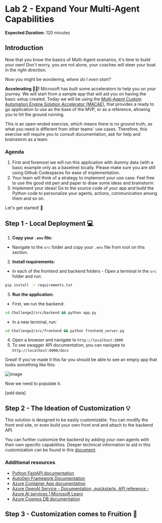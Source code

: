 # Lab 2 - Expand Your Multi-Agent Capabilities

**Expected Duration:** 120 minutes


## Introduction

Now that you know the basics of Multi-Agent scenarios, it's time to build your own! Don't worry, you are not alone, your coaches will steer your boat in the right direction. 

Now you might be wondering,  <em>where do I even start? </em>

**Accelerating 🚗💨!** Microsoft has built some accelerators to help you on your journey. We will start from a sample app that will aid you on having the basic setup created. Today we will be using the [Multi-Agent Custom Automation Engine Solution Accelerator (MACAE)](https://github.com/microsoft/Multi-Agent-Custom-Automation-Engine-Solution-Accelerator), that provides a ready to go application to use as the base of the MVP, or as a reference, allowing you to hit the ground running.

This is an open-ended exercise, which means there is no ground truth, as what you need is different from other teams' use cases. Therefore, this exercise will require you to consult documentation, ask for help and brainstorm as a team.

### Agenda

1. First and foremost we will run this application with dummy data (with a basic example only as a baseline) locally. Please make sure you are still using Github Codespaces  for ease of implementation. 
2. Your team will think of a strategy to implement your use case. Feel free to use the good old pen and paper to draw some ideas and brainstorm. 
3. Implement your ideas! Go to the source code of your app and build the Python code to personalize your agents, actions, communication among them and so on. 

Let's get started! 🚀


## Step 1 - Local Deployment 💻

1. **Copy your `.env` file:**

- Navigate to the `src` folder and copy your `.env` file from root on this section.

2. **Install requirements:**

- In each of the frontend and backend folders -
Open a terminal in the `src` folder and run:
```bash
pip install -r requirements.txt
```

3. **Run the application:**
- First, we run the backend:
```bash
cd Challenge2/src/backend && python app.py
```
- In a new terminal, run:
```bash
cd Challenge2/src/frontend && python frontend_server.py
```

4. Open a browser and navigate to `http://localhost:3000`
5. To see swagger API documentation, you can navigate to `http://localhost:8000/docs`

Great! If you've made it this far you should be able to see an empty app that looks something like this:

![image](https://github.com/user-attachments/assets/e5c6fb4d-e615-46fb-ba6e-a7ddfb7714e0)


Now we need to populate it. 

[add data]

## Step 2 -  The Ideation of Customization 💡

This solution is designed to be easily customizable. You can modify the front end site, or even build your own front end and attach to the backend API. 

You can further customize the backend by adding your own agents with their own specific capabilities. Deeper technical information to aid in this customization can be found in this [document](./documentation/CustomizeSolution.md).

### Additional resources

- [Python FastAPI documentation](https://fastapi.tiangolo.com/learn/)
- [AutoGen Framework Documentation](https://microsoft.github.io/autogen/dev/user-guide/core-user-guide/index.html)
- [Azure Container App documentation](https://learn.microsoft.com/en-us/azure/azure-functions/functions-how-to-custom-container?tabs=core-tools%2Cacr%2Cazure-cli2%2Cazure-cli&pivots=container-apps)
- [Azure OpenAI Service - Documentation, quickstarts, API reference - Azure AI services | Microsoft Learn](https://learn.microsoft.com/en-us/azure/ai-services/openai/concepts/use-your-data)
- [Azure Cosmos DB documentation](https://learn.microsoft.com/en-us/azure/cosmos-db/)
  

## Step 3 -  Customization comes to Fruition  🍎

